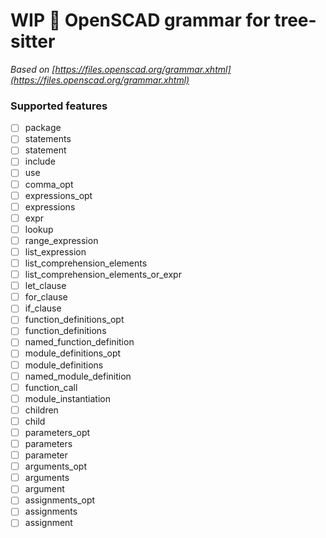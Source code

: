 # WIP 🚧 OpenSCAD grammar for tree-sitter

*Based on [https://files.openscad.org/grammar.xhtml](https://files.openscad.org/grammar.xhtml)*

### Supported features
- [ ] package
- [ ] statements
- [ ] statement
- [ ] include
- [ ] use
- [ ] comma_opt
- [ ] expressions_opt
- [ ] expressions
- [ ] expr
- [ ] lookup
- [ ] range_expression
- [ ] list_expression
- [ ] list_comprehension_elements
- [ ] list_comprehension_elements_or_expr
- [ ] let_clause
- [ ] for_clause
- [ ] if_clause
- [ ] function_definitions_opt
- [ ] function_definitions
- [ ] named_function_definition
- [ ] module_definitions_opt
- [ ] module_definitions
- [ ] named_module_definition
- [ ] function_call
- [ ] module_instantiation
- [ ] children
- [ ] child
- [ ] parameters_opt
- [ ] parameters
- [ ] parameter
- [ ] arguments_opt
- [ ] arguments
- [ ] argument
- [ ] assignments_opt
- [ ] assignments
- [ ] assignment
